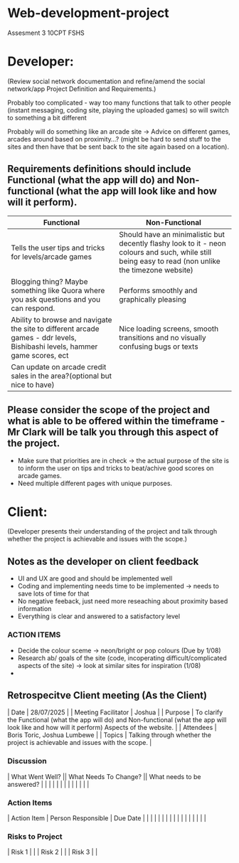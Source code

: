 # Web-development-project
Assesment 3 10CPT FSHS

# Developer: 
(Review social network documentation and refine/amend the social network/app Project Definition and Requirements.)

Probably too complicated - way too many functions that talk to other people (instant messaging, coding site, playing the uploaded games) so will switch to something a bit different

Probably will do something like an arcade site -> Advice on different games, arcades around based on proximity…? (might be hard to send stuff to the sites and then have that be sent back to the site again based on a location).

## Requirements definitions should include Functional (what the app will do) and Non-functional (what the app will look like and how will it perform). 

| Functional | Non-Functional |
| ----------- | ----------- |
| Tells the user tips and tricks for levels/arcade games | Should have an minimalistic but decently flashy look to it - neon colours and such, while still being easy to read (non unlike the timezone website)|
| Blogging thing? Maybe something like Quora where you ask questions and you can respond. | Performs smoothly and graphically pleasing |
| Ability to browse and navigate the site to different arcade games - ddr levels, Bishibashi levels, hammer game scores, ect | Nice loading screens, smooth transitions and no visually confusing bugs or texts |
| Can update on arcade credit sales in the area?(optional but nice to have) |  |

## Please consider the scope of the project and what is able to be offered within the timeframe - Mr Clark will be talk you through this aspect of the project.

- Make sure that priorities are in check -> the actual purpose of the site is to inform the user on tips and tricks to beat/achive good scores on arcade games.
- Need multiple different pages with unique purposes.

# Client: 
(Developer presents their understanding of the project and talk through whether the project is achievable and issues with the scope.)

## Notes as the developer on client feedback
- UI and UX are good and should be implemented well
- Coding and implementing needs time to be implemented -> needs to save lots of time for that
- No negative feeback, just need more reseaching about proximity based information
- Everything is clear and answered to a satisfactory level

### ACTION ITEMS
- Decide the colour sceme -> neon/bright or pop colours (Due by 1/08)
- Research ab/ goals of the site (code, incoperating difficult/complicated aspects of the site) -> look at similar sites for inspiration (1/08)
- 

## Retrospecitve Client meeting (As the Client)

| Date | 28/07/2025 |
| Meeting Facilitator | Joshua |
| Purpose | To clarify the Functional (what the app will do) and Non-functional (what the app will look like and how will it perform) Aspects of the website. |
| Attendees | Boris Toric, Joshua Lumbewe |
| Topics | Talking through whether the project is achievable and issues with the scope. |

### Discussion

| What Went Well? || What Needs To Change? || What needs to be answered? |
|  |  |
|  |  |
|  |  |
|  |  |

### Action Items
| Action Item | Person Responsible | Due Date |
|  |  |  |
|  |  |  |
|  |  |  |
|  |  |  |

### Risks to Project 
| Risk 1 |  |
| Risk 2 |  |
| Risk 3 |  |
